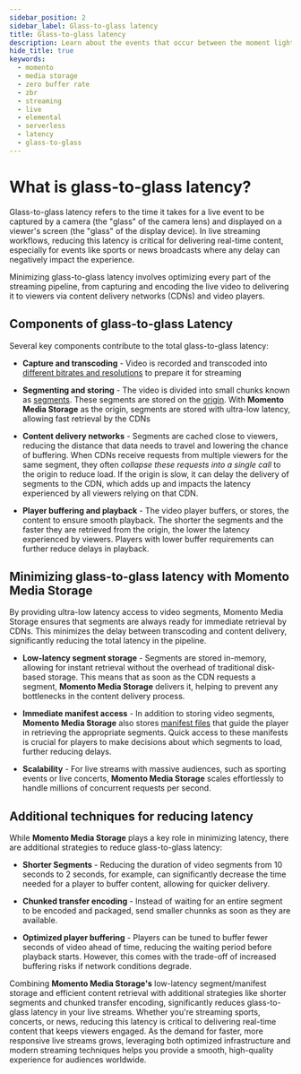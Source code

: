 ```yaml
---
sidebar_position: 2
sidebar_label: Glass-to-glass latency
title: Glass-to-glass latency
description: Learn about the events that occur between the moment light hits the glass of a camera sensor and the moment the image is displayed on your screen.
hide_title: true
keywords:
  - momento
  - media storage
  - zero buffer rate
  - zbr
  - streaming
  - live
  - elemental
  - serverless
  - latency
  - glass-to-glass
---
```


# What is glass-to-glass latency?

Glass-to-glass latency refers to the time it takes for a live event to be captured by a camera (the "glass" of the camera lens) and displayed on a viewer's screen (the "glass" of the display device). In live streaming workflows, reducing this latency is critical for delivering real-time content, especially for events like sports or news broadcasts where any delay can negatively impact the experience.

Minimizing glass-to-glass latency involves optimizing every part of the streaming pipeline, from capturing and encoding the live video to delivering it to viewers via content delivery networks (CDNs) and video players.

## Components of glass-to-glass Latency

Several key components contribute to the total glass-to-glass latency:

* **Capture and transcoding** - Video is recorded and transcoded into [different bitrates and resolutions](/media-storage/core-concepts/abr-ladder) to prepare it for streaming

* **Segmenting and storing** - The video is divided into small chunks known as [segments](/media-storage/core-concepts/segments). These segments are stored on the [origin](/media-storage/core-concepts/origin). With **Momento Media Storage** as the origin, segments are stored with ultra-low latency, allowing fast retrieval by the CDNs

* **Content delivery networks** - Segments are cached close to viewers, reducing the distance that data needs to travel and lowering the chance of buffering. When CDNs receive requests from multiple viewers for the same segment, they often *collapse these requests into a single call* to the origin to reduce load. If the origin is slow, it can delay the delivery of segments to the CDN, which adds up and impacts the latency experienced by all viewers relying on that CDN.

* **Player buffering and playback** - The video player buffers, or stores, the content to ensure smooth playback. The shorter the segments and the faster they are retrieved from the origin, the lower the latency experienced by viewers. Players with lower buffer requirements can further reduce delays in playback.

## Minimizing glass-to-glass latency with Momento Media Storage

By providing ultra-low latency access to video segments, Momento Media Storage ensures that segments are always ready for immediate retrieval by CDNs. This minimizes the delay between transcoding and content delivery, significantly reducing the total latency in the pipeline.

* **Low-latency segment storage** - Segments are stored in-memory, allowing for instant retrieval without the overhead of traditional disk-based storage. This means that as soon as the CDN requests a segment, **Momento Media Storage** delivers it, helping to prevent any bottlenecks in the content delivery process.

* **Immediate manifest access** - In addition to storing video segments, **Momento Media Storage** also stores [manifest files](/media-storage/performance/adaptive-bitrates/hls) that guide the player in retrieving the appropriate segments. Quick access to these manifests is crucial for players to make decisions about which segments to load, further reducing delays.

* **Scalability** - For live streams with massive audiences, such as sporting events or live concerts, **Momento Media Storage** scales effortlessly to handle millions of concurrent requests per second.

## Additional techniques for reducing latency

While **Momento Media Storage** plays a key role in minimizing latency, there are additional strategies to reduce glass-to-glass latency:

* **Shorter Segments** - Reducing the duration of video segments from 10 seconds to 2 seconds, for example, can significantly decrease the time needed for a player to buffer content, allowing for quicker delivery.

* **Chunked transfer encoding** - Instead of waiting for an entire segment to be encoded and packaged, send smaller chunnks as soon as they are available.

* **Optimized player buffering** - Players can be tuned to buffer fewer seconds of video ahead of time, reducing the waiting period before playback starts. However, this comes with the trade-off of increased buffering risks if network conditions degrade.

Combining **Momento Media Storage's** low-latency segment/manifest storage and efficient content retrieval with additional strategies like shorter segments and chunked transfer encoding, significantly reduces glass-to-glass latency in your live streams. Whether you're streaming sports, concerts, or news, reducing this latency is critical to delivering real-time content that keeps viewers engaged. As the demand for faster, more responsive live streams grows, leveraging both optimized infrastructure and modern streaming techniques helps you provide a smooth, high-quality experience for audiences worldwide.

